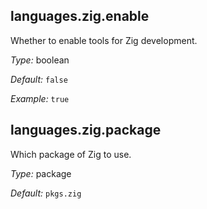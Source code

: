 

[comment]: # (Please add your documentation on top of this line)

## languages\.zig\.enable

Whether to enable tools for Zig development\.



*Type:*
boolean



*Default:*
` false `



*Example:*
` true `



## languages\.zig\.package



Which package of Zig to use\.



*Type:*
package



*Default:*
` pkgs.zig `

